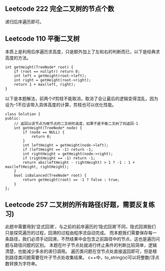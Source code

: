 

## Leetcode 222 完全二叉树的节点个数
递归后序遍历即可。


## Leetcode 110 平衡二叉树
本质上是利用后序遍历求高度，只是额外加上了左和右的判断而已，以下是经典求高度的方法。
```
int getHeight(TreeNode* root) {
    if (root == nullptr) return 0;
    int left = getHeight(root->left);
    int right = getHeight(root->right);
    return 1 + max(left, right);
}

```
以下是本题解法，前两个if剪枝不能取消，取消了会让最后的逻辑变得混乱，因为设为-1不应该带入具体高度的计算，剪枝也可以优化性能。
```
class Solution {
public:
    // 返回以该节点为根节点的二叉树的高度，如果不是平衡二叉树了则返回-1
    int getHeight(TreeNode* node) {
        if (node == NULL) {
            return 0;
        }
        int leftHeight = getHeight(node->left);
        if (leftHeight == -1) return -1;
        int rightHeight = getHeight(node->right);
        if (rightHeight == -1) return -1;
        return abs(leftHeight - rightHeight) > 1 ? -1 : 1 + max(leftHeight, rightHeight);
    }
    bool isBalanced(TreeNode* root) {
        return getHeight(root) == -1 ? false : true;
    }
};
```

## Leetcode 257 二叉树的所有路径(好题，需要反复练习)
此题中需要用到‘显式回溯’，与之前的前序遍历的‘隐式回溯’不同，隐式回溯我们只是探究遍历的过程，回溯的过程由程序流自动完成。
而本题我们需要保存每一条路径，我们必须手动回溯，不然结果中会包含之前路径中的节点，这也是遍历问题与路径问题的区别。
本题在叶子节点处就进行终止条件的判断比较简单，逻辑清楚，也能减少多余的递归调用。
遍历类问题在空节点处直接返回即可，但是根到路径类问题需要在叶子节点处收集结果。 
c++中，to_string(x)可以将整数/浮点数转换为字符串。












